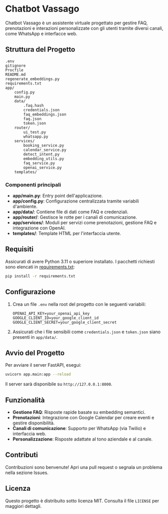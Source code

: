 # Chatbot Vassago

Chatbot Vassago è un assistente virtuale progettato per gestire FAQ, prenotazioni e interazioni personalizzate con gli utenti tramite diversi canali, come WhatsApp e interfacce web.

## Struttura del Progetto

```
.env
gitignore
Procfile
README.md
regenerate_embeddings.py
requirements.txt
app/
    config.py
    main.py
    data/
        .faq.hash
        credentials.json
        faq_embeddings.json
        faq.json
        token.json
    router/
        ui_test.py
        whatsapp.py
    services/
        booking_service.py
        calendar_service.py
        detect_intent.py
        embedding_utils.py
        faq_service.py
        openai_service.py
    templates/
```

### Componenti principali

- **app/main.py**: Entry point dell'applicazione.
- **app/config.py**: Configurazione centralizzata tramite variabili d'ambiente.
- **app/data/**: Contiene file di dati come FAQ e credenziali.
- **app/router/**: Gestisce le rotte per i canali di comunicazione.
- **app/services/**: Moduli per servizi come prenotazioni, gestione FAQ e integrazione con OpenAI.
- **templates/**: Template HTML per l'interfaccia utente.

## Requisiti

Assicurati di avere Python 3.11 o superiore installato. I pacchetti richiesti sono elencati in [requirements.txt](requirements.txt):

```bash
pip install -r requirements.txt
```

## Configurazione

1. Crea un file `.env` nella root del progetto con le seguenti variabili:
   ```
   OPENAI_API_KEY=your_openai_api_key
   GOOGLE_CLIENT_ID=your_google_client_id
   GOOGLE_CLIENT_SECRET=your_google_client_secret
   ```

2. Assicurati che i file sensibili come `credentials.json` e `token.json` siano presenti in `app/data/`.

## Avvio del Progetto

Per avviare il server FastAPI, esegui:

```bash
uvicorn app.main:app --reload
```

Il server sarà disponibile su `http://127.0.0.1:8000`.

## Funzionalità

- **Gestione FAQ**: Risposte rapide basate su embedding semantici.
- **Prenotazioni**: Integrazione con Google Calendar per creare eventi e gestire disponibilità.
- **Canali di comunicazione**: Supporto per WhatsApp (via Twilio) e interfaccia web.
- **Personalizzazione**: Risposte adattate al tono aziendale e al canale.

## Contributi

Contribuzioni sono benvenute! Apri una pull request o segnala un problema nella sezione Issues.

## Licenza

Questo progetto è distribuito sotto licenza MIT. Consulta il file `LICENSE` per maggiori dettagli.